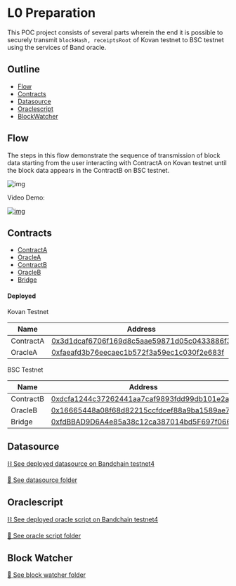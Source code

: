 # L0 Preparation

This POC project consists of several parts wherein the end it is possible to securely transmit `blockHash, receiptsRoot` of Kovan testnet to BSC testnet using the services of Band oracle.

## Outline

- [Flow](#Flow)
- [Contracts](#Contracts)
- [Datasource](#Datasource)
- [Oraclescript](#Oraclescript)
- [BlockWatcher](#BlockWatcher)

## Flow

The steps in this flow demonstrate the sequence of transmission of block data starting from the user interacting with ContractA on Kovan testnet until the block data appears in the ContractB on BSC testnet.

![img](https://user-images.githubusercontent.com/12705423/131868544-8e1678d3-acc2-4fc1-a2a3-1c8dc62d2363.png)

Video Demo:

[![img](https://user-images.githubusercontent.com/12705423/131883015-27f3f602-3569-465f-9542-fa586e1ed79d.png)](https://www.youtube.com/watch?v=I3ho5ezB8mI)

## Contracts

- [ContractA](./poc_contracts/ContractA.sol)
- [OracleA](./poc_contracts/OracleA.sol)
- [ContractB](./poc_contracts/ContractB.sol)
- [OracleB](./poc_contracts/OracleB.sol)
- [Bridge](https://github.com/prin-r/bridge-sol-08/blob/master/contracts/bridge/Bridge.sol)

#### Deployed

Kovan Testnet

| Name      | Address                                                                                                                          |
| --------- | -------------------------------------------------------------------------------------------------------------------------------- |
| ContractA | [0x3d1dcaf6706f169d8c5aae59871d05c0433886f3](https://kovan.etherscan.io/address/0x3d1dcaf6706f169d8c5aae59871d05c0433886f3#code) |
| OracleA   | [0xfaeafd3b76eecaec1b572f3a59ec1c030f2e683f](https://kovan.etherscan.io/address/0xfaeafd3b76eecaec1b572f3a59ec1c030f2e683f#code) |

BSC Testnet

| Name      | Address                                                                                                                           |
| --------- | --------------------------------------------------------------------------------------------------------------------------------- |
| ContractB | [0xdcfa1244c37262441aa7caf9893fdd99db101e2a](https://testnet.bscscan.com/address/0xdcfa1244c37262441aa7caf9893fdd99db101e2a#code) |
| OracleB   | [0x16665448a08f68d82215ccfdcef88a9ba1589ae7](https://testnet.bscscan.com/address/0x16665448a08f68d82215ccfdcef88a9ba1589ae7#code) |
| Bridge    | [0xfdBBAD9D6A4e85a38c12ca387014bd5F697f0661](https://testnet.bscscan.com/address/0xfdBBAD9D6A4e85a38c12ca387014bd5F697f0661#code) |

## Datasource

[⛓️ See deployed datasource on Bandchain testnet4](https://laozi-testnet4.cosmoscan.io/data-source/238#code)

[📁 See datasource folder](./datasource)

## Oraclescript

[⛓️ See deployed oracle script on Bandchain testnet4](https://laozi-testnet4.cosmoscan.io/oracle-script/113)

[📁 See oracle script folder](./oracle_script)

## Block Watcher

[📁 See block watcher folder](./block_watcher)
